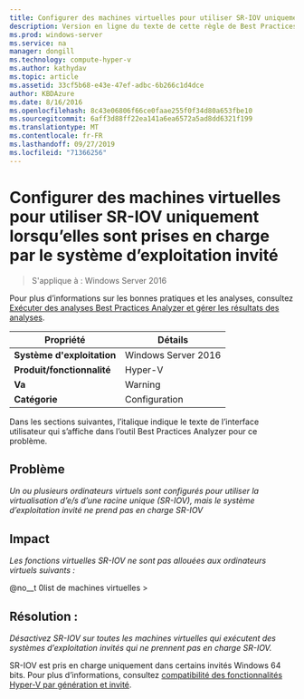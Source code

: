 ```yaml
---
title: Configurer des machines virtuelles pour utiliser SR-IOV uniquement lorsqu’elles sont prises en charge par le système d’exploitation invité
description: Version en ligne du texte de cette règle de Best Practices Analyzer.
ms.prod: windows-server
ms.service: na
manager: dongill
ms.technology: compute-hyper-v
ms.author: kathydav
ms.topic: article
ms.assetid: 33cf5b68-e43e-47ef-adbc-6b266c1d4dce
author: KBDAzure
ms.date: 8/16/2016
ms.openlocfilehash: 8c43e06806f66ce0faae255f0f34d80a653fbe10
ms.sourcegitcommit: 6aff3d88ff22ea141a6ea6572a5ad8dd6321f199
ms.translationtype: MT
ms.contentlocale: fr-FR
ms.lasthandoff: 09/27/2019
ms.locfileid: "71366256"
---
```

# <a name="configure-virtual-machines-to-use-sr-iov-only-when-supported-by-the-guest-operating-system"></a>Configurer des machines virtuelles pour utiliser SR-IOV uniquement lorsqu’elles sont prises en charge par le système d’exploitation invité

>S'applique à : Windows Server 2016

Pour plus d’informations sur les bonnes pratiques et les analyses, consultez [Exécuter des analyses Best Practices Analyzer et gérer les résultats des analyses](https://go.microsoft.com/fwlink/p/?LinkID=223177).  
  
|Propriété|Détails|  
|-|-|  
|**Système d'exploitation**|Windows Server 2016|  
|**Produit/fonctionnalité**|Hyper-V|  
|**Va**|Warning|  
|**Catégorie**|Configuration|  
  
Dans les sections suivantes, l’italique indique le texte de l’interface utilisateur qui s’affiche dans l’outil Best Practices Analyzer pour ce problème.  
  
## <a name="issue"></a>Problème  
*Un ou plusieurs ordinateurs virtuels sont configurés pour utiliser la virtualisation d’e/s d’une racine unique (SR-IOV), mais le système d’exploitation invité ne prend pas en charge SR-IOV*  
  
## <a name="impact"></a>Impact  
*Les fonctions virtuelles SR-IOV ne sont pas allouées aux ordinateurs virtuels suivants :*  
  
@no__t 0list de machines virtuelles >  
  
## <a name="resolution"></a>Résolution :  
*Désactivez SR-IOV sur toutes les machines virtuelles qui exécutent des systèmes d’exploitation invités qui ne prennent pas en charge SR-IOV.*  
  
SR-IOV est pris en charge uniquement dans certains invités Windows 64 bits. Pour plus d’informations, consultez [compatibilité des fonctionnalités Hyper-V par génération et invité](../Hyper-V-feature-compatibility-by-generation-and-guest.md).  
  


